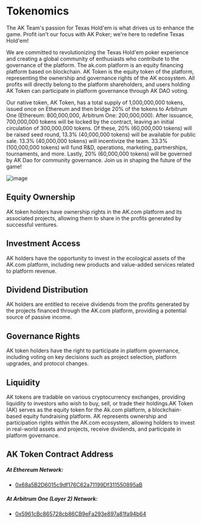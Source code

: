 # Tokenomics

The AK Team's passion for Texas Hold'em is what drives us to enhance the game. Profit isn't our focus with AK Poker; we're here to redefine Texas Hold'em!

We are committed to revolutionizing the Texas Hold'em poker experience and creating a global community of enthusiasts who contribute to the governance of the platform. The ak.com platform is an equity financing platform based on blockchain. AK Token is the equity token of the platform, representing the ownership and governance rights of the AK ecosystem. All profits will directly belong to the platform shareholders, and users holding AK Token can participate in platform governance through AK DAO voting.

Our native token, AK Token, has a total supply of 1,000,000,000 tokens, issued once on Ethereum and then bridge 20% of the tokens to Arbitrum One (Ethereum: 800,000,000, Arbitrum One: 200,000,000). After issuance, 700,000,000 tokens will be locked by the contract, leaving an initial circulation of 300,000,000 tokens. Of these, 20% (60,000,000 tokens) will be raised seed round, 13.3% (40,000,000 tokens) will be available for public sale. 13.3% (40,000,000 tokens) will incentivize the team. 33.3% (100,000,000 tokens) will fund R&D, operations, marketing, partnerships, tournaments, and more. Lastly, 20% (60,000,000 tokens) will be governed by AK Dao for community governance. Join us in shaping the future of the game!

![image](https://github.com/ak-poker/aktoken-contracts/assets/167274969/4fbd01a1-d6b2-4595-a202-0142e43a96a3)

## Equity Ownership

AK token holders have ownership rights in the AK.com platform and its associated projects, allowing them to share in the profits generated by successful ventures.

## Investment Access

AK holders have the opportunity to invest in the ecological assets of the AK.com platform, including new products and value-added services related to platform revenue.

## Dividend Distribution

AK holders are entitled to receive dividends from the profits generated by the projects financed through the AK.com platform, providing a potential source of passive income.

## Governance Rights

AK token holders have the right to participate in platform governance, including voting on key decisions such as project selection, platform upgrades, and protocol changes.

## Liquidity

AK tokens are tradable on various cryptocurrency exchanges, providing liquidity to investors who wish to buy, sell, or trade their holdings.AK Token (AK) serves as the equity token for the Ak.com platform, a blockchain-based equity fundraising platform. AK represents ownership and participation rights within the AK.com ecosystem, allowing holders to invest in real-world assets and projects, receive dividends, and participate in platform governance.

## AK Token Contract Address

##### At Ethereum Network: 
- [0x68a5B2D6015c9df176C62a71199Df311550895aB](https://etherscan.io/token/0x68a5B2D6015c9df176C62a71199Df311550895aB)

##### At Arbitrum One (Layer 2) Network: 
- [0x5961cBc865728cb86CB9eFa293e897a81fa94b64](https://arbiscan.io/token/0x5961cBc865728cb86CB9eFa293e897a81fa94b64)

